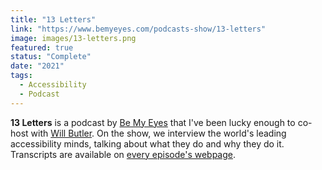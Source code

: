 ```yaml
---
title: "13 Letters"
link: "https://www.bemyeyes.com/podcasts-show/13-letters"
image: images/13-letters.png
featured: true
status: "Complete"
date: "2021"
tags:
  - Accessibility
  - Podcast
---
```

**13 Letters** is a podcast by [Be My Eyes](https://www.bemyeyes.com/) that I've been lucky enough to co-host with [Will Butler](https://www.linkedin.com/in/will-butler-29132665). On the show, we interview the world's leading accessibility minds, talking about what they do and why they do it. Transcripts are available on [every episode's webpage](https://www.bemyeyes.com/podcasts-show/13-letters).
